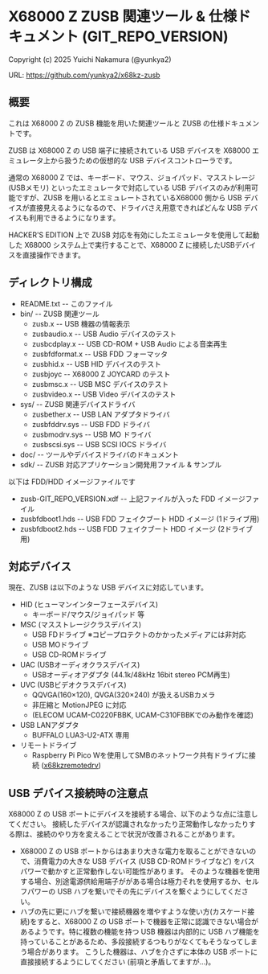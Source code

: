 # X68000 Z ZUSB 関連ツール & 仕様ドキュメント (GIT_REPO_VERSION)

Copyright (c) 2025 Yuichi Nakamura (@yunkya2)

URL: https://github.com/yunkya2/x68kz-zusb

## 概要

これは X68000 Z の ZUSB 機能を用いた関連ツールと ZUSB の仕様ドキュメントです。

ZUSB は X68000 Z の USB 端子に接続されている USB デバイスを X68000 エミュレータ上から扱うための仮想的な USB デバイスコントローラです。

通常の X68000 Z では、キーボード、マウス、ジョイパッド、マスストレージ(USBメモリ) といったエミュレータで対応している USB デバイスのみが利用可能ですが、ZUSB を用いるとエミュレートされているX68000 側から USB デバイスが直接見えるようになるので、ドライバさえ用意できればどんな USB デバイスも利用できるようになります。

HACKER'S EDITION 上で ZUSB 対応を有効にしたエミュレータを使用して起動した X68000 システム上で実行することで、X68000 Z に接続したUSBデバイスを直接操作できます。


## ディレクトリ構成

* README.txt -- このファイル
* bin/ -- ZUSB 関連ツール
  * zusb.x -- USB 機器の情報表示
  * zusbaudio.x -- USB Audio デバイスのテスト
  * zusbcdplay.x -- USB CD-ROM + USB Audio による音楽再生
  * zusbfdformat.x -- USB FDD フォーマッタ
  * zusbhid.x -- USB HID デバイスのテスト
  * zusbjoyc -- X68000 Z JOYCARD のテスト
  * zusbmsc.x -- USB MSC デバイスのテスト
  * zusbvideo.x -- USB Video デバイスのテスト
* sys/ -- ZUSB 関連デバイスドライバ
  * zusbether.x -- USB LAN アダプタドライバ
  * zusbfddrv.sys -- USB FDD ドライバ
  * zusbmodrv.sys -- USB MO ドライバ
  * zusbscsi.sys -- USB SCSI IOCS ドライバ
* doc/ -- ツールやデバイスドライバのドキュメント
* sdk/ -- ZUSB 対応アプリケーション開発用ファイル & サンプル

以下は FDD/HDD イメージファイルです

* zusb-GIT_REPO_VERSION.xdf -- 上記ファイルが入った FDD イメージファイル
* zusbfdboot1.hds -- USB FDD フェイクブート HDD イメージ (1ドライブ用)
* zusbfdboot2.hds -- USB FDD フェイクブート HDD イメージ (2ドライブ用)


## 対応デバイス

現在、ZUSB は以下のような USB デバイスに対応しています。

* HID (ヒューマンインターフェースデバイス)
  * キーボード/マウス/ジョイパッド 等
* MSC (マスストレージクラスデバイス)
  * USB FDドライブ   ※コピープロテクトのかかったメディアには非対応
  * USB MOドライブ
  * USB CD-ROMドライブ
* UAC (USBオーディオクラスデバイス)
  * USBオーディオアダプタ  (44.1k/48kHz 16bit stereo PCM再生)
* UVC (USBビデオクラスデバイス)
  * QQVGA(160×120), QVGA(320×240) が扱えるUSBカメラ
  * 非圧縮と MotionJPEG に対応
  * (ELECOM UCAM-C0220FBBK, UCAM-C310FBBKでのみ動作を確認)
* USB LANアダプタ
  * BUFFALO LUA3-U2-ATX 専用
* リモートドライブ
  * Raspberry Pi Pico Wを使用してSMBのネットワーク共有ドライブに接続 ([x68kzremotedrv](https://github.com/yunkya2/x68kzremotedrv/))


## USB デバイス接続時の注意点

X68000 Z の USB ポートにデバイスを接続する場合、以下のような点に注意してください。
接続したデバイスが認識されなかったり正常動作しなかったりする際は、接続のやり方を変えることで状況が改善されることがあります。

* X68000 Z の USB ポートからはあまり大きな電力を取ることができないので、消費電力の大きな USB デバイス (USB CD-ROMドライブなど) をバスパワーで動かすと正常動作しない可能性があります。
   そのような機器を使用する場合、別途電源供給用端子ががある場合は極力それを使用するか、セルフパワーの USB ハブを繋いでその先にデバイスを繋ぐようにしてください。
* ハブの先に更にハブを繋いで接続機器を増やすような使い方(カスケード接続)をすると、X68000 Z の USB ポートで機器を正常に認識できない場合があるようです。特に複数の機能を持つ USB 機器は内部的に USB ハブ機能を持っていることがあるため、多段接続するつもりがなくてもそうなってしまう場合があります。
   こうした機器は、ハブを介さずに本体の USB ポートに直接接続するようにしてください (前項と矛盾してますが…)。
